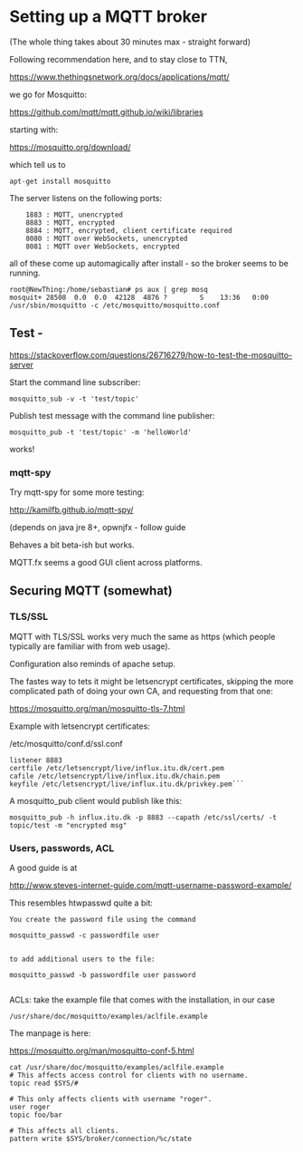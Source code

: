 # Setting up a MQTT broker

(The whole thing takes about 30 minutes max - straight forward)


Following recommendation here, and to stay close to TTN,

https://www.thethingsnetwork.org/docs/applications/mqtt/

we go for Mosquitto:

https://github.com/mqtt/mqtt.github.io/wiki/libraries

starting with:

https://mosquitto.org/download/

which tell us to 
```
apt-get install mosquitto
```
The server listens on the following ports:

```
    1883 : MQTT, unencrypted
    8883 : MQTT, encrypted
    8884 : MQTT, encrypted, client certificate required
    8080 : MQTT over WebSockets, unencrypted
    8081 : MQTT over WebSockets, encrypted
```

all of these come up automagically after install - so the broker seems to be running.

```
root@NewThing:/home/sebastian# ps aux | grep mosq
mosquit+ 28508  0.0  0.0  42128  4876 ?        S    13:36   0:00 /usr/sbin/mosquitto -c /etc/mosquitto/mosquitto.conf
```


## Test -

https://stackoverflow.com/questions/26716279/how-to-test-the-mosquitto-server

Start the command line subscriber:

```
mosquitto_sub -v -t 'test/topic'
```

Publish test message with the command line publisher:
```
mosquitto_pub -t 'test/topic' -m 'helloWorld'
```

works!

### mqtt-spy

Try mqtt-spy for some more testing:

http://kamilfb.github.io/mqtt-spy/

(depends on java jre 8+, opwnjfx - follow guide

Behaves a bit beta-ish but works.

MQTT.fx seems a good GUI client across platforms.

## Securing MQTT (somewhat)

### TLS/SSL

MQTT with TLS/SSL works very much the same as https (which people typically are familiar with from web usage).

Configuration also reminds of apache setup.

The fastes way to tets it might be letsencrypt certificates, skipping the more complicated path of doing your own CA, and requesting from that one:

https://mosquitto.org/man/mosquitto-tls-7.html


Example with letsencrypt certificates:

/etc/mosquitto/conf.d/ssl.conf
```
listener 8883
certfile /etc/letsencrypt/live/influx.itu.dk/cert.pem
cafile /etc/letsencrypt/live/influx.itu.dk/chain.pem
keyfile /etc/letsencrypt/live/influx.itu.dk/privkey.pem```
```

A mosquitto_pub client would publish like this:

```
mosquitto_pub -h influx.itu.dk -p 8883 --capath /etc/ssl/certs/ -t topic/test -m "encrypted msg"
```

### Users, passwords, ACL

A good guide is at

http://www.steves-internet-guide.com/mqtt-username-password-example/

This resembles htwpasswd quite a bit:

```
You create the password file using the command

mosquitto_passwd -c passwordfile user


to add additional users to the file:

mosquitto_passwd -b passwordfile user password


```

ACLs: take the example file that comes with the installation, in our case
```
/usr/share/doc/mosquitto/examples/aclfile.example
```

The manpage is here:

https://mosquitto.org/man/mosquitto-conf-5.html


```
cat /usr/share/doc/mosquitto/examples/aclfile.example
# This affects access control for clients with no username.
topic read $SYS/#

# This only affects clients with username "roger".
user roger
topic foo/bar

# This affects all clients.
pattern write $SYS/broker/connection/%c/state
```


